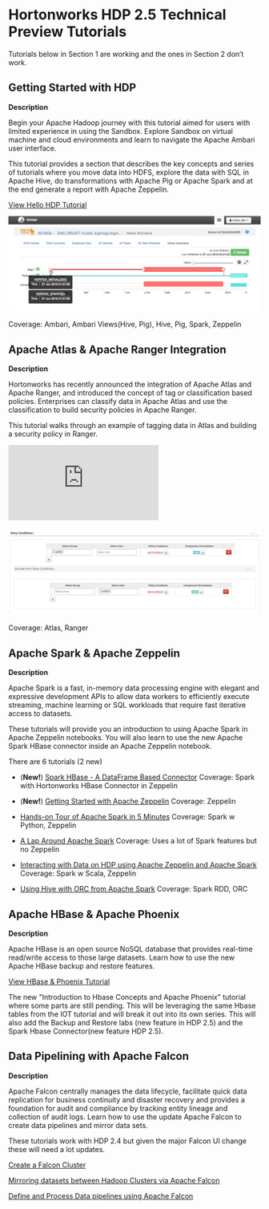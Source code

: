 # Hortonworks HDP 2.5 Technical Preview Tutorials

Tutorials below in Section 1 are working and the ones in Section 2 don’t work.

## Getting Started with HDP

**Description**

Begin your Apache Hadoop journey with this tutorial aimed for users with limited experience in using the Sandbox.
Explore Sandbox on virtual machine and cloud environments and learn to navigate the Apache Ambari user interface.

This tutorial provides a section that describes the key concepts and series of tutorials where you move data into HDFS, 
explore the data with SQL in Apache Hive, do transformations with Apache Pig or Apache Spark and at the end generate a 
report with Apache Zeppelin.

[View Hello HDP Tutorial](https://github.com/hortonworks/tutorials/tree/hdp-2.5/tutorials/hortonworks/hello-hdp-an-introduction-to-hadoop)

![tez_vertex_swimlane](/assets/hello-hdp/tez_vertex_swimlane_map1_lab2.png)

Coverage: Ambari, Ambari Views(Hive, Pig), Hive, Pig, Spark, Zeppelin


## Apache Atlas & Apache Ranger Integration

**Description**

Hortonworks has recently announced the integration of Apache Atlas and Apache Ranger, and introduced the concept of tag or classification based policies. Enterprises can classify data in Apache Atlas and use the classification to build security policies in Apache Ranger.

This tutorial walks through an example of tagging data in Atlas and building a security policy in Ranger.

![View Atlas & Ranger Integration Tutorial](https://github.com/hortonworks/tutorials-future/blob/master/tutorials/hortonworks/tag-based-policies-atlas-ranger/tutorial.md)

![Tag Based Policies](/assets/tag-based-policies-atlas-ranger/deny_conditions.png)

Coverage: Atlas, Ranger

## Apache Spark & Apache Zeppelin

**Description**

Apache Spark is a fast, in-memory data processing engine with elegant and expressive development APIs to allow data workers to efficiently execute streaming, machine learning or SQL workloads that require fast iterative access to datasets. 

These tutorials will provide you an introduction to using Apache Spark in Apache Zeppelin notebooks.  You will also learn to use the new Apache Spark HBase connector inside an Apache Zeppelin notebook.

There are 6 tutorials (2 new) 

- (**New!**) [Spark HBase - A DataFrame Based Connector](https://github.com/hortonworks/tutorials/blob/hdp-2.5/tutorials/hortonworks/spark-hbase-a-dataframe-based-hbase-connector/tutorial.md)
Coverage: Spark with Hortonworks HBase Connector in Zeppelin


- (**New!**) [Getting Started with Apache Zeppelin](https://github.com/hortonworks/tutorials/tree/hdp-2.5/tutorials/hortonworks/getting-started-with-apache-zeppelin)
Coverage: Zeppelin

-  [Hands-on Tour of Apache Spark in 5 Minutes](https://github.com/hortonworks/tutorials/blob/hdp-2.5/tutorials/hortonworks/hands-on-tour-of-spark-5-minutes/tutorial.md)
Coverage: Spark w Python, Zeppelin

-  [A Lap Around Apache Spark](https://github.com/hortonworks/tutorials/blob/hdp-2.5/tutorials/hortonworks/a-lap-around-spark/tutorial.md)
Coverage: Uses a lot of Spark features but no Zeppelin

-  [Interacting with Data on HDP using Apache Zeppelin and Apache Spark](https://github.com/hortonworks/tutorials/blob/hdp-2.5/tutorials/hortonworks/interacting-with-data-using-zeppelin-and-spark/tutorial.md)
Coverage: Spark w Scala, Zeppelin

-  [Using Hive with ORC from Apache Spark](https://github.com/hortonworks/tutorials/blob/hdp-2.5/tutorials/hortonworks/orc-with-spark/tutorial.md)
Coverage: Spark RDD, ORC

## Apache HBase & Apache Phoenix

**Description**

Apache HBase is an open source NoSQL database that provides real-time read/write access to those large datasets.  Learn how to use the new Apache HBase backup and restore features.

[View HBase & Phoenix Tutorial](https://github.com/hortonworks/tutorials-future/blob/master/tutorials/hortonworks/introducing-hbase-phoenix/tutorial.md)

The new "Introduction to Hbase Concepts and Apache Phoenix" tutorial where some parts are still pending.  This will be leveraging the same Hbase tables from the IOT tutorial and will break it out into its own series.   This will also add the Backup and Restore labs (new feature in HDP 2.5) and the Spark Hbase Connector(new feature HDP 2.5).

## Data Pipelining with Apache Falcon

**Description**

Apache Falcon centrally manages the data lifecycle, facilitate quick data replication for business continuity and disaster recovery and provides a foundation for audit and compliance by tracking entity lineage and collection of audit logs.
Learn how to use the update Apache Falcon to create data pipelines and mirror data sets.

These tutorials work with HDP 2.4 but given the major Falcon UI change these will need a lot updates.

[Create a Falcon Cluster](https://github.com/hortonworks/tutorials-future/blob/master/tutorials/hortonworks/create-falcon-cluster-hdp2.5/tutorial.md)

[Mirroring datasets between Hadoop Clusters via Apache Falcon](https://github.com/hortonworks/tutorials-future/tree/master/tutorials/hortonworks/mirroring-datasets-using-falcon-hdp2.5/tutorial.md)

[Define and Process Data pipelines using Apache Falcon](https://docs.google.com/document/d/1_AWwAcohpRwfd6fiq2C6ikVmHNcZ8Ol0AcRgh9hc1oA/edit)

